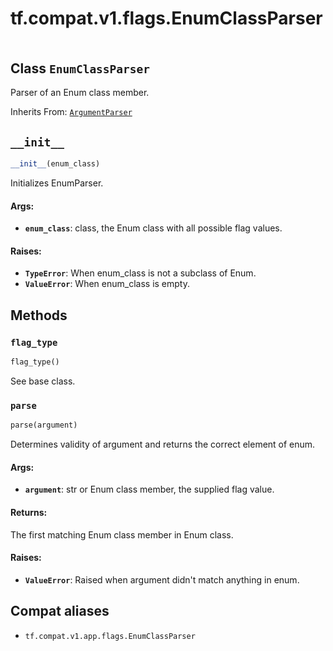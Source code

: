 <div itemscope itemtype="http://developers.google.com/ReferenceObject">
<meta itemprop="name" content="tf.compat.v1.flags.EnumClassParser" />
<meta itemprop="path" content="Stable" />
<meta itemprop="property" content="__init__"/>
<meta itemprop="property" content="flag_type"/>
<meta itemprop="property" content="parse"/>
</div>

# tf.compat.v1.flags.EnumClassParser

<!-- Insert buttons and diff -->

<table class="tfo-notebook-buttons tfo-api" align="left">
</table>



## Class `EnumClassParser`

Parser of an Enum class member.

Inherits From: [`ArgumentParser`](../../../../tf/compat/v1/flags/ArgumentParser.md)

<!-- Placeholder for "Used in" -->


<h2 id="__init__"><code>__init__</code></h2>

``` python
__init__(enum_class)
```

Initializes EnumParser.


#### Args:


* <b>`enum_class`</b>: class, the Enum class with all possible flag values.


#### Raises:


* <b>`TypeError`</b>: When enum_class is not a subclass of Enum.
* <b>`ValueError`</b>: When enum_class is empty.



## Methods

<h3 id="flag_type"><code>flag_type</code></h3>

``` python
flag_type()
```

See base class.


<h3 id="parse"><code>parse</code></h3>

``` python
parse(argument)
```

Determines validity of argument and returns the correct element of enum.


#### Args:


* <b>`argument`</b>: str or Enum class member, the supplied flag value.


#### Returns:

The first matching Enum class member in Enum class.



#### Raises:


* <b>`ValueError`</b>: Raised when argument didn't match anything in enum.





## Compat aliases

* `tf.compat.v1.app.flags.EnumClassParser`

